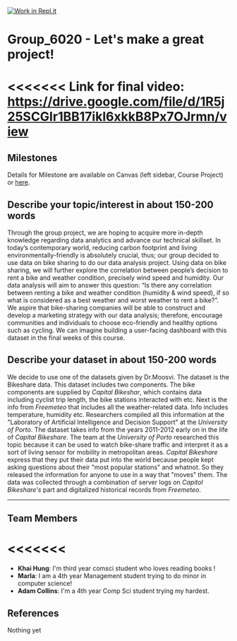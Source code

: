 [![Work in Repl.it](https://classroom.github.com/assets/work-in-replit-14baed9a392b3a25080506f3b7b6d57f295ec2978f6f33ec97e36a161684cbe9.svg)](https://classroom.github.com/online_ide?assignment_repo_id=312189&assignment_repo_type=GroupAssignmentRepo)
# Group_6020 - Let's make a great project!

<<<<<<<
Link for final video:
https://drive.google.com/file/d/1R5j25SCGIr1BB17ikl6xkkB8Px7OJrmn/view
=======
>>>>>>>
## Milestones

Details for Milestone are available on Canvas (left sidebar, Course Project) or [here](https://firas.moosvi.com/courses/data301/project/milestone01.html).

## Describe your topic/interest in about 150-200 words

Through the group project, we are hoping to acquire more in-depth knowledge regarding data analytics and advance our technical skillset. In today’s contemporary world, reducing carbon footprint and living environmentally-friendly is absolutely crucial, thus; our group decided to use data on bike sharing to do our data analysis project. Using data on bike sharing, we will further explore the correlation between people’s decision to rent a bike and weather condition, precisely wind speed and humidity. Our data analysis will aim to answer this question: “Is there any correlation between renting a bike and weather condition (humidity & wind speed), if so what is considered as a best weather and worst weather to rent a bike?”. We aspire that bike-sharing companies will be able to construct and develop a marketing strategy with our data analysis; therefore, encourage communities and individuals to choose eco-friendly and healthy options such as cycling. We can imagine building a user-facing dashboard with this dataset in the final weeks of this course.

## Describe your dataset in about 150-200 words

We decide to use one of the datasets given by Dr.Moosvi. The dataset is the Bikeshare data. This dataset includes two components. The bike components are supplied by _Capital Bikeshar_, which contains data including cyclist trip length, the bike stations interacted with etc. Next is the info from _Freemeteo_ that includes all the weather-related data. Info includes temperature, humidity etc. Researchers compiled all this information at the "Laboratory of Artificial Intelligence and Decision Support" at the _University of Porto_. The dataset takes info from the years 2011-2012 early on in the life of _Capital Bikeshare_. The team at the _University of Porto_  researched this topic because it can be used to watch bike-share traffic and interpret it as a sort of living sensor for mobility in metropolitan areas. _Capital Bikeshare_ express that they put their data put into the world because people kept asking questions about their "most popular stations" and whatnot. So they released the information for anyone to use in a way that "moves" them. The data was collected through a combination of server logs on _Capitol Bikeshare's_ part and digitalized historical records from _Freemeteo_.

--- 

## Team Members

<<<<<<<
=======
- **Khai Hung**: I'm third year comsci student who loves reading books !
- **Marla**: I am a 4th year Management student trying to do minor in computer science!
- **Adam Collins**: I'm a 4th year Comp Sci student trying my hardest.
>>>>>>>

## References

Nothing yet
